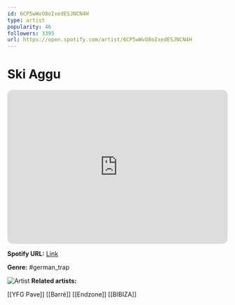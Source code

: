 ```yaml
---
id: 6CP5wWvO8oIxedESJNCN4H
type: artist
popularity: 46
followers: 3395
url: https://open.spotify.com/artist/6CP5wWvO8oIxedESJNCN4H
---
```

# Ski Aggu

<iframe style="border-radius:12px" src="https://open.spotify.com/embed/artist/6CP5wWvO8oIxedESJNCN4H" width="100%" height="352" frameBorder="0" allowfullscreen="" allow="autoplay; clipboard-write; encrypted-media; fullscreen; picture-in-picture" loading="lazy"></iframe>

**Spotify URL:** [Link](https://open.spotify.com/artist/6CP5wWvO8oIxedESJNCN4H)

**Genre:**  #german_trap

![Artist](https://i.scdn.co/image/ab6761610000e5ebeee6abb5cd94405794de87ec)
**Related artists:**

[[YFG Pave]]
[[Barré]]
[[Endzone]]
[[BIBIZA]]
